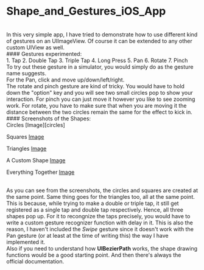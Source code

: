 # Shape_and_Gestures_iOS_App
<br>
In this very simple app, I have tried to demonstrate how to use different kind of gestures on an UIImageView.
Of course it can be extended to any other custom UIView as well.
<br>
#### Gestures experimented:
<br>
1. Tap
2. Double Tap
3. Triple Tap
4. Long Press
5. Pan
6. Rotate
7. Pinch
<br>
To try out these gesture in a simulator, you would simply do as the gesture name suggests.
<br>
For the Pan, click and move up/down/left/right.
<br>
The rotate and pinch gesture are kind of tricky. You would have to hold down the "option" key
and you will see two small circles pop to show your interaction. For pinch you can just move it
however you like to see zooming work. For rotate, you have to make sure that when you are moving
it the distance between the two circles remain the same for the effect to kick in.
<br>
#### Screenshots of the Shapes:
<br>
Circles
[Image][circles]

[circles]: https://raw.githubusercontent.com/moon05/Shape_and_Gestures_iOS_App/screenshots/raw/circles_oneTap.png
Squares
[Image][squares]

[squares]: https://github.com/moon05/Shape_and_Gestures_iOS_App/screenshots/squares_doubleTap.png
Triangles
[Image][triangles]

[triangles]: https://github.com/moon05/Shape_and_Gestures_iOS_App/screenshots/triangles_tripleTap.png
A Custom Shape
[Image][funkyShape]

[funkyShape]: https://github.com/moon05/Shape_and_Gestures_iOS_App/screenshots/funkyShape_rotate.png
Everything Together
[Image][everything]

[everything]: https://github.com/moon05/Shape_and_Gestures_iOS_App/screenshots/allGestures.png
<br>
As you can see from the screenshots, the circles and squares are created at the same point. Same thing
goes for the triangles too, all at the same point. This is because, while trying to make a double or
triple tap, it still get registered as a single tap and double tap respectively. Hence, all three shapes
pop up. For it to recongnize the taps precisely, you would have to write a custom gesture recognizer
function with delay in it. This is also the reason, I haven't included the _Swipe_ gesture since it doesn't
work with the Pan gesture (or at least at the time of writing this) the way I have implemented it.
<br>
Also if you need to understand how **UIBezierPath** works, the shape drawing functions would be a good starting
point. And then there's always the official documentation.
<br>
